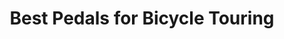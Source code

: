 ---
layout: post
category: gear
title: Best Pedals for Bicycle Touring
description: There are many, many types of touring bike pedals out that can be used with a bike so it's not surprising that from time to time a question about the best pedals to use for touring will appear. Let's talk a bit about just some of the types of pedals that are available.
h1_title: Best Pedals for Bicycle Touring
short_text: There are many, many types of pedals out that can be used with a bike so it's not surprising that from time to time a question about the best pedals to use for touring will appear. Let's talk a bit about just some of the types of pedals that are available.
img: "/images/gear/pedal/1652544160_image.jpg"
#img_caption: 
isTopLevel: false
isSingleLevel: false
isArticle: true
datePublished: 2019-05-24 11:00:00 +0300
dateModified: 2022-05-14 11:00:00 +0300
#permalink: 
---